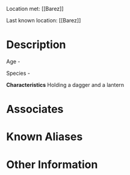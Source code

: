 Location met: [[Barez]]

Last known location: [[Barez]]

# Description
Age - 

Species - 

**Characteristics**
Holding a dagger and a lantern
# Associates

# Known Aliases

# Other Information
